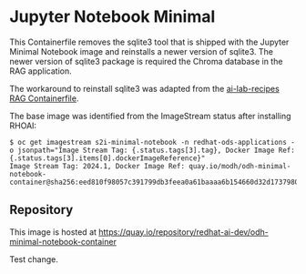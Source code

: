 # Jupyter Notebook Minimal

This Containerfile removes the sqlite3 tool that is shipped with the Jupyter Minimal Notebook image and reinstalls a newer version of sqlite3. The newer version of sqlite3 package is required the Chroma database in the RAG application.

The workaround to reinstall sqlite3 was adapted from the [ai-lab-recipes RAG Containerfile](https://github.com/containers/ai-lab-recipes/blob/main/recipes/natural_language_processing/rag/app/Containerfile).

The base image was identified from the ImageStream status after installing RHOAI:

```
$ oc get imagestream s2i-minimal-notebook -n redhat-ods-applications -o jsonpath="Image Stream Tag: {.status.tags[3].tag}, Docker Image Ref: {.status.tags[3].items[0].dockerImageReference}"
Image Stream Tag: 2024.1, Docker Image Ref: quay.io/modh/odh-minimal-notebook-container@sha256:eed810f98057c391799db3feea0a61baaaa6b154660d32d1737980020e335dc3
```

## Repository

This image is hosted at https://quay.io/repository/redhat-ai-dev/odh-minimal-notebook-container 

Test change.